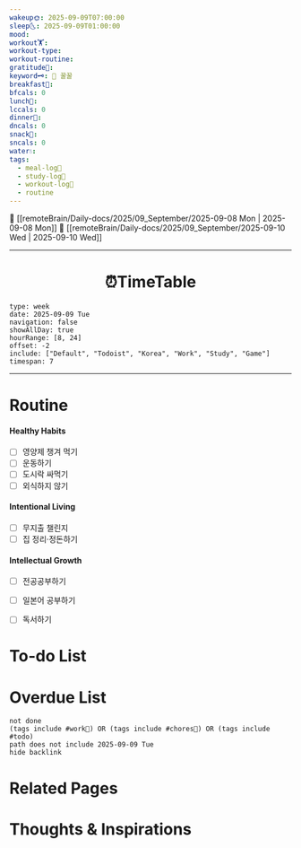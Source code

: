```yaml
---
wakeup🌞: 2025-09-09T07:00:00
sleep🌜: 2025-09-09T01:00:00
mood:
workout🏋️:
workout-type:
workout-routine:
gratitude🙏:
keyword🗝️: 🐷 꿀꿀
breakfast🍳:
bfcals: 0
lunch🍚:
lccals: 0
dinner🥗:
dncals: 0
snack🍬:
sncals: 0
water💧:
tags:
  - meal-log📝
  - study-log📓
  - workout-log💪
  - routine
---
```


🔺 [[remoteBrain/Daily-docs/2025/09_September/2025-09-08 Mon | 2025-09-08 Mon]]
🔻 [[remoteBrain/Daily-docs/2025/09_September/2025-09-10 Wed | 2025-09-10 Wed]]
___
<h1> <center>⏰TimeTable </center> </h1>

```gEvent
type: week
date: 2025-09-09 Tue
navigation: false
showAllDay: true
hourRange: [8, 24]
offset: -2
include: ["Default", "Todoist", "Korea", "Work", "Study", "Game"]
timespan: 7
```

--- 


# Routine 

####  Healthy Habits
- [ ] 영양제 챙겨 먹기
- [ ] 운동하기
- [ ] 도시락 싸먹기 
- [ ] 외식하지 않기 

####  Intentional Living 
- [ ] 무지출 챌린지 
- [ ] 집 정리·정돈하기

#### Intellectual Growth
- [ ] 전공공부하기
- [ ] 일본어 공부하기
- [ ] 독서하기



# To-do List


# Overdue List
```tasks
not done
(tags include #work💼) OR (tags include #chores🧺) OR (tags include #todo)
path does not include 2025-09-09 Tue
hide backlink
```

# Related Pages



# Thoughts & Inspirations

